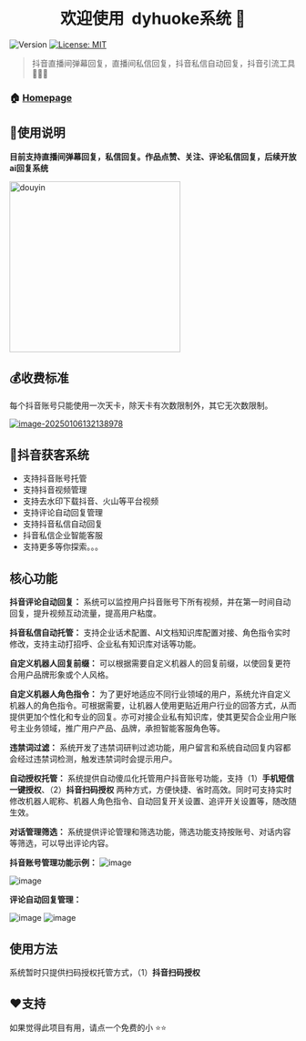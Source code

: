<h1 align="center">欢迎使用&nbsp;&nbsp;dyhuoke系统 👋</h1>
<p>
  <img alt="Version" src="https://img.shields.io/badge/version-1.0.0-blue.svg?cacheSeconds=2592000" />
  <a href="#" target="_blank">
    <img alt="License: MIT" src="https://img.shields.io/badge/License-MIT-yellow.svg" />
  </a>
</p>



> 抖音直播间弹幕回复，直播间私信回复，抖音私信自动回复，抖音引流工具 🔮🤖🚀

### 🏠 [Homepage](https://github.com/gzfgit/douyin-huoke-bot)

## 🚀使用说明

**目前支持直播间弹幕回复，私信回复。作品点赞、关注、评论私信回复，后续开放ai回复系统**


<img src="./resource/image/wechat_group.png" alt="douyin" width="300px" />

## 💰收费标准

每个抖音账号只能使用一次天卡，除天卡有次数限制外，其它无次数限制。

[![image-20250106132138978](./resource/image/price-20250408.png)
](https://www.efanauto.com/rpa-web/PricingCards.html)
## 🔮抖音获客系统

- 支持抖音账号托管
- 支持抖音视频管理
- 支持去水印下载抖音、火山等平台视频
- 支持评论自动回复管理
- 支持抖音私信自动回复
- 抖音私信企业智能客服
- 支持更多等你探索。。。


## 核心功能

**抖音评论自动回复：** 系统可以监控用户抖音账号下所有视频，并在第一时间自动回复，提升视频互动流量，提高用户粘度。

**抖音私信自动托管：** 支持企业话术配置、AI文档知识库配置对接、角色指令实时修改，支持主动打招呼、企业私有知识库对话等功能。

**自定义机器人回复前缀：** 可以根据需要自定义机器人的回复前缀，以使回复更符合用户品牌形象或个人风格。

**自定义机器人角色指令：** 为了更好地适应不同行业领域的用户，系统允许自定义机器人的角色指令。可根据需要，让机器人使用更贴近用户行业的回答方式，从而提供更加个性化和专业的回复。亦可对接企业私有知识库，使其更契合企业用户账号主业务领域，推广用户产品、品牌，承担智能客服角色等。

**违禁词过滤：** 系统开发了违禁词研判过滤功能，用户留言和系统自动回复内容都会经过违禁词检测，触发违禁词时会提示用户。

**自动授权托管：** 系统提供自动傻瓜化托管用户抖音账号功能，支持（1）**手机短信一键授权**、（2）**抖音扫码授权** 两种方式，方便快捷、省时高效。同时可支持实时修改机器人昵称、机器人角色指令、自动回复开关设置、追评开关设置等，随改随生效。

**对话管理筛选：** 系统提供评论管理和筛选功能，筛选功能支持按账号、对话内容等筛选，可以导出评论内容。

**抖音账号管理功能示例：**
![image](https://github.com/user-attachments/assets/131ff2ca-5a70-4d32-9051-ffe18e4f7b09)


![image](https://github.com/user-attachments/assets/027cf2f3-87bc-4bdc-915d-8b8b513ca88a)



**评论自动回复管理：**

![image](https://github.com/user-attachments/assets/f292c9e5-c618-485f-acce-713905d81746)
![image](https://github.com/user-attachments/assets/da9413f5-516c-4b54-9e8a-55575dcfc43b)


## 使用方法

系统暂时只提供扫码授权托管方式，（1）**抖音扫码授权**

## ❤️支持

如果觉得此项目有用，请点一个免费的小 ⭐️⭐️

